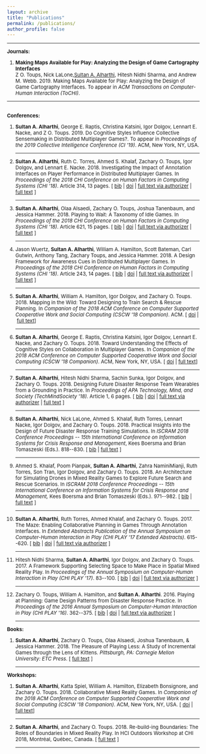 ```yaml
---
layout: archive
title: "Publications"
permalink: /publications/
author_profile: false
---
```


<font size="-1">
<hr />

<strong>Journals:</strong>

<ol>
 	<li><strong>Making Maps Available for Play: Analyzing the Design of Game Cartography Interfaces</strong><br>Z O. Toups, Nick LaLone,<u>Sultan A. Alharthi</u>, Hitesh Nidhi Sharma, and Andrew M. Webb. 2019. Making Maps Available for Play: Analyzing the Design of Game Cartography Interfaces. To appear in <em>ACM Transactions on Computer-Human Interaction (ToCHI)</em>.


</li>
</ol>

<hr />
<br>
<strong>Conferences:</strong>
<ol>
 	<li><strong>Sultan A. Alharthi</strong>, George E. Raptis, Christina Katsini, Igor Dolgov, Lennart E. Nacke, and Z O. Toups. 2019. Do Cognitive Styles Influence Collective Sensemaking in Distributed Multiplayer Games?. To appear in <em>Proceedings of the 2019 Collective Intelligence Conference (CI '19)</em>. ACM, New York, NY, USA.</li>
 	<li>

<hr />

<strong>Sultan A. Alharthi</strong>, Ruth C. Torres, Ahmed S. Khalaf, Zachary O. Toups, Igor Dolgov, and Lennart E. Nacke. 2018. Investigating the Impact of Annotation Interfaces on Player Performance in Distributed Multiplayer Games. In <em>Proceedings of the 2018 CHI Conference on Human Factors in Computing Systems</em> <em>(CHI '18)</em>. Article 314, 13 pages. [ <a href="https://pixl.nmsu.edu/pixl-pubs-bibtex/#Alharthi:2018:IIA:3173574.3173888">bib</a> | <a href="http://dx.doi.org/10.1145/3173574.3173888">doi</a> | <a href="https://dl.acm.org/authorize?N652628">full text via authorizer</a> | <a href="https://dept-wp.nmsu.edu/pixl/files/2018/02/planning.pdf">full text</a> ]</li>
 	<li>

<hr />

<strong>Sultan A. Alharthi</strong>, Olaa Alsaedi, Zachary O. Toups, Joshua Tanenbaum, and Jessica Hammer. 2018. Playing to Wait: A Taxonomy of Idle Games. In <em> Proceedings of the 2018 CHI Conference on Human Factors in Computing Systems</em> <em>(CHI '18)</em>. Article 621, 15 pages. [ <a href="https://pixl.nmsu.edu/pixl-pubs-bibtex/#Alharthi:2018:PWT:3173574.3174195">bib</a> | <a href="http://dx.doi.org/10.1145/3173574.3174195">doi</a> | <a href="https://dl.acm.org/authorize?N652620">full text via authorizer</a> | <a href="https://dept-wp.nmsu.edu/pixl/files/2018/02/2018-chi-idle.pdf">full text</a> ]</li>
 	<li>

<hr />

Jason Wuertz, <strong>Sultan A. Alharthi</strong>, William A. Hamilton, Scott Bateman, Carl Gutwin, Anthony Tang, Zachary Toups, and Jessica Hammer. 2018. A Design Framework for Awareness Cues in Distributed Multiplayer Games. In <em>Proceedings of the 2018 CHI Conference on Human Factors in Computing Systems</em> <em>(CHI '18)</em>. Article 243, 14 pages. [ <a href="https://pixl.nmsu.edu/pixl-pubs-bibtex/#Wuertz:2018:DFA:3173574.3173817">bib</a> | <a href="http://dx.doi.org/10.1145/3173574.3173817">doi</a> | <a href="https://dl.acm.org/authorize?N652629">full text via authorizer</a> | <a href="http://ecologylab.net/research/publications/GameAwarenessCHI2018.pdf">full text</a> ]</li>
 	<li>

<hr />

<strong>Sultan A. Alharthi</strong>, William A. Hamilton, Igor Dolgov, and Zachary O. Toups. 2018. Mapping in the Wild: Toward Designing to Train Search &amp; Rescue Planning. In <em>Companion of the 2018 ACM Conference on Computer Supported Cooperative Work and Social Computing (CSCW '18 Companion)</em>. ACM. [ <a href="https://doi.org/10.1145/3272973.3274039">doi</a> | <a href="https://dept-wp.nmsu.edu/pixl/files/2018/10/Mapping.pdf">full text</a>]

<hr />

</li>
 	<li><strong>Sultan A. Alharthi</strong>, George E. Raptis, Christina Katsini, Igor Dolgov, Lennart E. Nacke, and Zachary O. Toups. 2018. Toward Understanding the Effects of Cognitive Styles on Collaboration in Multiplayer Games. In <em>Companion of the 2018 ACM Conference on Computer Supported Cooperative Work and Social Computing (CSCW '18 Companion)</em>. ACM, New York, NY, USA. [ <a href="https://doi.org/10.1145/3272973.3274047">doi</a> | <a href="https://dept-wp.nmsu.edu/pixl/files/2018/10/CognitiveStyles.pdf">full text</a>]</li>
 	<li>

<hr />

<strong>Sultan A. Alharthi</strong>, Hitesh Nidhi Sharma, Sachin Sunka, Igor Dolgov, and Zachary O. Toups. 2018. Designing Future Disaster Response Team Wearables from a Grounding in Practice. In <em>Proceedings of APA Technology, Mind, and Society (TechMindSociety '18).</em> Article 1, 6 pages. [ <a href="https://pixl.nmsu.edu/pixl-pubs-bibtex/#Alharthi:2018:DFD:3183654.3183662">bib</a> | <a href="http://dx.doi.org/10.1145/3183654.3183662">doi</a> | <a href="https://dl.acm.org/authorize?N652626">full text via authorizer</a> | <a href="https://dept-wp.nmsu.edu/pixl/files/2018/02/2018_TMS_Icehouse.pdf">full text</a> ]</li>
 	<li>

<hr />

<strong>Sultan A. Alharthi</strong>, Nick LaLone, Ahmed S. Khalaf, Ruth Torres, Lennart Nacke, Igor Dolgov, and Zachary O. Toups. 2018. Practical Insights into the Design of Future Disaster Response Training Simulations. In <em>ISCRAM 2018 Conference Proceedings -- 15th International Conference on Information Systems for Crisis Response and Management</em>, Kees Boersma and Brian Tomaszeski (Eds.). 818--830. [ <a href="https://pixl.nmsu.edu/pixl-pubs-bibtex/#Alharthi:2018aa">bib</a> | <a href="http://idl.iscram.org/files/sultanaalharthi/2018/1602_SultanA.Alharthi_etal2018.pdf">full text</a> ]</li>
 	<li>

<hr />

Ahmed S. Khalaf, Poom Pianpak, <strong>Sultan A. Alharthi</strong>, Zahra NaminiMianji, Ruth Torres, Son Tran, Igor Dolgov, and Zachary O. Toups. 2018. An Architecture for Simulating Drones in Mixed Reality Games to Explore Future Search and Rescue Scenarios. In<em> ISCRAM 2018 Conference Proceedings -- 15th International Conference on Information Systems for Crisis Response and Management, </em>Kees Boersma and Brian Tomaszeski (Eds.). 971--982. [ <a href="https://pixl.nmsu.edu/pixl-pubs-bibtex/#Khalaf:2018aa">bib</a> | <a href="http://idl.iscram.org/files/ahmedskhalaf/2018/1617_AhmedS.Khalaf_etal2018.pdf">full text</a> ]</li>
 	<li>

<hr />

<strong>Sultan A. Alharthi</strong>, Ruth Torres, Ahmed Khalaf, and Zachary O. Toups. 2017. The Maze: Enabling Collaborative Planning in Games Through Annotation Interfaces. In <em>Extended Abstracts Publication of the Annual Symposium on Computer-Human Interaction in Play</em> <em>(CHI PLAY '17 Extended Abstracts)</em>. 615--620. [ <a href="https://pixl.nmsu.edu/pixl-pubs-bibtex/#Alharthi:2017:MEC:3130859.3130864">bib</a> | <a href="http://dx.doi.org/10.1145/3130859.3130864">doi</a> | <a href="https://dl.acm.org/authorize?N40170">full text via authorizer</a> ]</li>
 	<li>

<hr />

Hitesh Nidhi Sharma, <strong>Sultan A. Alharthi</strong>, Igor Dolgov, and Zachary O. Toups. 2017. A Framework Supporting Selecting Space to Make Place in Spatial Mixed Reality Play. In <em>Proceedings of the Annual Symposium on Computer-Human Interaction in Play</em> <em>(CHI PLAY '17)</em>. 83--100. [ <a href="https://pixl.nmsu.edu/pixl-pubs-bibtex/#Sharma:2017:FSS:3116595.3116612">bib</a> | <a href="http://dx.doi.org/10.1145/3116595.3116612">doi</a> | <a href="https://dl.acm.org/authorize?N40172">full text via authorizer</a> ]</li>
 	<li>

<hr />

Zachary O. Toups, William A. Hamilton, and <strong>Sultan A. Alharthi</strong>. 2016. Playing at Planning: Game Design Patterns from Disaster Response Practice. In <em>Proceedings of the 2016 Annual Symposium on Computer-Human Interaction in Play</em> <em>(CHI PLAY '16)</em>. 362--375. [ <a href="https://pixl.nmsu.edu/pixl-pubs-bibtex/#Toups:2016:PPG:2967934.2968089">bib</a> | <a href="http://dx.doi.org/10.1145/2967934.2968089">doi</a> | <a href="https://dl.acm.org/authorize?N20860">full text via authorizer</a> ]

<hr />

</li>
</ol>
<strong>Books:</strong>
<ol>
 	<li><strong>Sultan A. Alharthi</strong>, Zachary O. Toups, Olaa Alsaedi, Joshua Tanenbaum, &amp; Jessica Hammer. 2018. The Pleasure of Playing Less: A Study of Incremental Games through the Lens of Kittens<i>. Pittsburgh, PA: Carnegie Mellon University: ETC Press. </i>[ <a href="http://press.etc.cmu.edu/index.php/product/the-pleasure-of-playing-less/">full text</a> ]

<hr />

</li>
</ol>
<strong>Workshops:</strong>
<ol>
 	<li><strong>Sultan A. Alharthi</strong>, Katta Spiel, William A. Hamilton, Elizabeth Bonsignore, and Zachary O. Toups. 2018. Collaborative Mixed Reality Games. In <em>Companion of the 2018 ACM Conference on Computer Supported Cooperative Work and Social Computing (CSCW '18 Companion)</em>. ACM, New York, NY, USA. [ <a href="https://doi.org/10.1145/3272973.3273013">doi</a> | <a href="https://dept-wp.nmsu.edu/pixl/files/2018/09/MixedReality.pdf">full text</a>]</li>
 	<li>

<hr />

<strong>Sultan A. Alharthi</strong>, and Zachary O. Toups. 2018. Re-build-ing Boundaries: The Roles of Boundaries in Mixed Reality Play. In HCI Outdoors Workshop at CHI 2018, Montréal, Québec, Canada. [ <a href="https://dept-wp.nmsu.edu/pixl/files/2018/05/HCI_Outdoors_Workshop.pdf">full text</a> ]

<hr />

